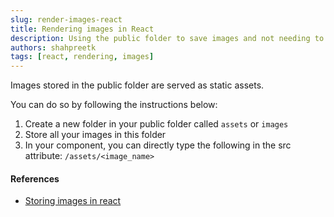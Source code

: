 ```yaml
---
slug: render-images-react
title: Rendering images in React
description: Using the public folder to save images and not needing to import them several times
authors: shahpreetk
tags: [react, rendering, images]
---
```


Images stored in the public folder are served as static assets.

<!-- truncate -->

You can do so by following the instructions below:
1. Create a new folder in your public folder called ```assets``` or ```images```
2. Store all your images in this folder
3. In your component, you can directly type the following in the src attribute: ```/assets/<image_name>```

#### References
- [Storing images in react](https://www.upbeatcode.com/react/where-to-store-images-in-react-app/)